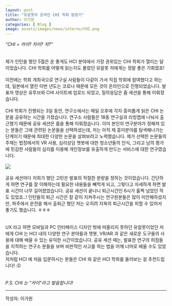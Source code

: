 ```yaml
---
layout: post
title: "유알못의 온라인 CHI 학회 탐방기"
author: 이가원
categories: [ Blog ]
image: assets/images/news/interns/CHI.png
---
```


<i>“CHI = 카이? 차이? 치?”</i><br>
<br>
<br>
제가 인턴을 했던 5월은 운 좋게도 HCI 분야에서 가장 권위있는 CHI 학회가 열리는 달이었습니다. CHI 학회를 어떻게 읽는지도 몰랐던 유알못 저에게는 정말 좋은 기회였죠! <br>
<br>
이전에는 학회 개최국으로 연구실 사람들이 다같이 가서 직접 학회에 참여했다고 하는데, 일본에서 열린 이번 년도는 코로나 때문에 모든 것이 온라인으로 진행되었습니다. 발표자 영상은 유투브와 CHI 사이트에 업로드 되었고, 질의응답은 줌 세션을 통해 이뤄졌습니다.<br>
<br>
CHI 학회가 진행되는 3일 동안, 연구소에서는 매일 오후에 각자 흥미롭게 읽은 CHI 논문을 공유하는 시간을 가졌습니다. 
연구소 사람들은 18동 연구실과 리빙랩에 나눠서 출근했기 때문에 공유 세션은 줌을 통해 이뤄졌습니다. 이미 본인의 연구분야가 정해져 있는 분들은 그에 관련된 논문들을 선택하셨는데, 저는 아직 제 흥미분야를 탐색해나가는 단계이기 때문에 최대한 다양한 논문을 살펴보려고 노력했습니다. 제가 선택한 논문들의 주제는 법정에서의 VR 사용, 심리상담 챗봇에 대한 청소년들의 인식, 그리고 남의 평가에 민감한 사람들의 심리를 이용해 개인정보를 유출하게 만드는 서비스에 대한 연구였습니다.
<br>
<br>
<img src="{{site.baseurl}}/assets/images/news/interns/CHI.png">
<br>
<br>
공유 세션마다 저희가 했던 고민은 발표의 적절한 분량을 정하는 것이었습니다. 간단하게 하면 연구를 잘 이해하는데 필요한 내용들을 빼먹게 되고, 그렇다고 자세하게 하면 발표 시간이 너무 길어졌었습니다. 공유 세션이 끝나니 퇴근시간인 6시가 훌쩍 넘었던 적도 있었죠..! 인턴들의 퇴근 시간은 칼 같이 지켜주시는 연구원분들은 많이 미안해하셨지만, 파주에서 운전을 해서 출퇴근 했던 저는 오히려 지옥의 퇴근시간을 피할 수 있어서 좋기도 했습니다. ㅎㅎㅎ<br>
<br>
<br>
UX 라고 하면 모바일과 PC 인터페이스 디자인 밖에 떠올리지 못하던 유알못이었던 저에게 CHI 는 HCI 내의 다양한 연구 분야들과 챗봇, VR/AR 과 같은 새로운 도구들의 사용에 대해 배울 수 있는 유익한 시간이었습니다. 공유 세션 때는, 발표한 연구의 허점들을 지적하는 연구소 분들을 보며 비판적인 사고를 하는 법을 어깨 너머로 배울 수도 있었습니다.<br>
저처럼 HCI 에 처음 입문하시는 분들은 CHI 와 같은 HCI 학회를 둘러보는 걸 추천드립니다! :D<br>
<br>
<br>
<i>P.S. CHI 는 "카이"라고 발음합니다!</i>
<br>
<hr>
작성자: 이가원 <br>
